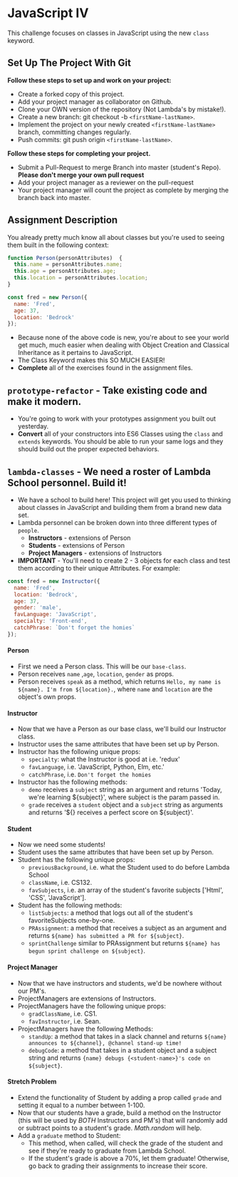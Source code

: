 # JavaScript IV

This challenge focuses on classes in JavaScript using the new `class` keyword.

## Set Up The Project With Git

**Follow these steps to set up and work on your project:**

* Create a forked copy of this project.
* Add your project manager as collaborator on Github.
* Clone your OWN version of the repository (Not Lambda's by mistake!).
* Create a new branch: git checkout -b `<firstName-lastName>`.
* Implement the project on your newly created `<firstName-lastName>` branch, committing changes regularly.
* Push commits: git push origin `<firstName-lastName>`.

**Follow these steps for completing your project.**

* Submit a Pull-Request to merge <firstName-lastName> Branch into master (student's  Repo). **Please don't merge your own pull request**
* Add your project manager as a reviewer on the pull-request
* Your project manager will count the project as complete by merging the branch back into master.

## Assignment Description

You already pretty much know all about classes but you're used to seeing them built in the following context:

```js
function Person(personAttributes)  {
  this.name = personAttributes.name;
  this.age = personAttributes.age;
  this.location = personAttributes.location;
}

const fred = new Person({
  name: 'Fred',
  age: 37,
  location: 'Bedrock'
});
```

* Because none of the above code is new, you're about to see your world get much, much easier when dealing with Object Creation and Classical Inheritance as it pertains to JavaScript.
* The Class Keyword makes this SO MUCH EASIER!
* **Complete** all of the exercises found in the assignment files.

## `prototype-refactor` - Take existing code and make it modern.

* You're going to work with your prototypes assignment you built out yesterday.
* **Convert** all of your constructors into ES6 Classes using the `class` and `extends` keywords. You should be able to run your same logs and they should build out the proper expected behaviors.

## `lambda-classes` - We need a roster of Lambda School personnel. Build it!

* We have a school to build here! This project will get you used to thinking about classes in JavaScript and building them from a brand new data set.
* Lambda personnel can be broken down into three different types of `people`.
  * **Instructors** - extensions of Person
  * **Students** - extensions of Person
  * **Project Managers** - extensions of Instructors
* **IMPORTANT** - You'll need to create 2 - 3 objects for each class and test them according to their unique Attributes. For example:

```js
const fred = new Instructor({
  name: 'Fred',
  location: 'Bedrock',
  age: 37,
  gender: 'male',
  favLanguage: 'JavaScript',
  specialty: 'Front-end',
  catchPhrase: `Don't forget the homies`
});
```

#### Person

* First we need a Person class. This will be our `base-class`.
* Person receives `name` ,`age`, `location`, `gender` as props.
* Person receives `speak` as a method, which returns `Hello, my name is ${name}. I'm from ${location}.`, where `name` and `location` are the object's own props.

#### Instructor

* Now that we have a Person as our base class, we'll build our Instructor class.
* Instructor uses the same attributes that have been set up by Person.
* Instructor has the following unique props:
  * `specialty`: what the Instructor is good at i.e. 'redux'
  * `favLanguage`, i.e. 'JavaScript, Python, Elm, etc.'
  * `catchPhrase`, i.e. `Don't forget the homies`
* Instructor has the following methods:
  * `demo` receives a `subject` string as an argument and returns 'Today, we're learning ${subject}', where subject is the param passed in.
  * `grade` receives a `student` object and a `subject` string as arguments and returns '${<student-name>} receives a perfect score on ${subject}'.

#### Student

* Now we need some students!
* Student uses the same attributes that have been set up by Person.
* Student has the following unique props:
  * `previousBackground`, i.e. what the Student used to do before Lambda School
  * `className`, i.e. CS132.
  * `favSubjects`, i.e. an array of the student's favorite subjects ['Html', 'CSS', 'JavaScript'].
* Student has the following methods:
  * `listSubjects`: a method that logs out all of the student's favoriteSubjects one-by-one.
  * `PRAssignment`: a method that receives a subject as an argument and returns `${name} has submitted a PR for ${subject}`.
  * `sprintChallenge` similar to PRAssignment but returns `${name} has begun sprint challenge on ${subject}`.

#### Project Manager

* Now that we have instructors and students, we'd be nowhere without our PM's.
* ProjectManagers are extensions of Instructors.
* ProjectManagers have the following unique props:
  * `gradClassName`, i.e. CS1.
  * `favInstructor`, i.e. Sean.
* ProjectManagers have the following Methods:
  * `standUp`: a method that takes in a slack channel and returns `${name} announces to ${channel}, @channel stand-up time​​​​​!`
  * `debugCode`: a method that takes in a student object and a subject string and returns `{name} debugs {<student-name>}'s code on ${subject}`.

#### Stretch Problem

* Extend the functionality of Student by adding a prop called `grade` and setting it equal to a number between 1-100.
* Now that our students have a grade, build a method on the Instructor (this will be used by _BOTH_ Instructors and PM's) that will randomly add or subtract points to a student's grade. _Math.random_ will help.
* Add a `graduate` method to Student:
  * This method, when called, will check the grade of the student and see if they're ready to graduate from Lambda School.
  * If the student's grade is above a 70%, let them graduate! Otherwise, go back to grading their assignments to increase their score.
